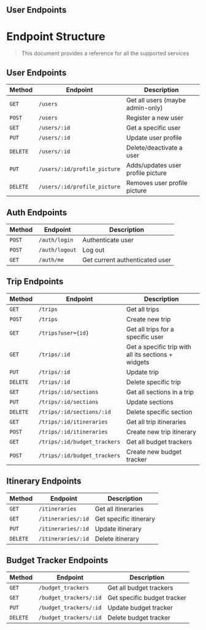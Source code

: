 ## User Endpoints
# Endpoint Structure
> This document provides a reference for all the supported services

## User Endpoints

| Method   | Endpoint                     | Description                       |
| -------- | ---------------------------- | --------------------------------- |
| `GET`    | `/users`                     | Get all users (maybe admin-only)  |
| `POST`   | `/users`                     | Register a new user               |
| `GET`    | `/users/:id`                 | Get a specific user               |
| `PUT`    | `/users/:id`                 | Update user profile               |
| `DELETE` | `/users/:id`                 | Delete/deactivate a user          |
| `PUT`    | `/users/:id/profile_picture` | Adds/updates user profile picture |
| `DELETE` | `/users/:id/profile_picture` | Removes user profile picture      |

## Auth Endpoints

| Method | Endpoint       | Description                    |
| ------ | -------------- | ------------------------------ |
| `POST` | `/auth/login`  | Authenticate user              |
| `POST` | `/auth/logout` | Log out                        |
| `GET`  | `/auth/me`     | Get current authenticated user |

## Trip Endpoints

| Method   | Endpoint                     | Description                                         |
| -------- | ---------------------------- | --------------------------------------------------- |
| `GET`    | `/trips`                     | Get all trips                                       |
| `POST`   | `/trips`                     | Create new trip                                     |
| `GET`    | `/trips?user={id}`           | Get all trips for a specific user                   |
| `GET`    | `/trips/:id`                 | Get a specific trip with all its sections + widgets |
| `PUT`    | `/trips/:id`                 | Update trip                                         |
| `DELETE` | `/trips/:id`                 | Delete specific trip                                |
| `GET`    | `/trips/:id/sections`        | Get all sections in a trip                          |
| `PUT`    | `/trips/:id/sections`        | Update sections                                     |
| `DELETE` | `/trips/:id/sections/:id`    | Delete specific section                             |
| `GET`    | `/trips/:id/itineraries`     | Get all trip itineraries                            |
| `POST`   | `/trips/:id/itineraries`     | Create new trip itinerary                           |
| `GET`    | `/trips/:id/budget_trackers` | Get all budget trackers                             |
| `POST`   | `/trips/:id/budget_trackers` | Create new budget tracker                           |

## Itinerary Endpoints

| **Method** | **Endpoint**       | **Description**        |
| ---------- | ------------------ | ---------------------- |
| `GET`      | `/itineraries`     | Get all itineraries    |
| `GET`      | `/itineraries/:id` | Get specific itinerary |
| `PUT`      | `/itineraries/:id` | Update itinerary       |
| `DELETE`   | `/itineraries/:id` | Delete itinerary       |

## Budget Tracker Endpoints


| **Method** | **Endpoint**           | **Description**             |
| ---------- | ---------------------- | --------------------------- |
| `GET`      | `/budget_trackers`     | Get all budget trackers     |
| `GET`      | `/budget_trackers/:id` | Get specific budget tracker |
| `PUT`      | `/budget_trackers/:id` | Update budget tracker       |
| `DELETE`   | `/budget_trackers/:id` | Delete budget tracker       |
